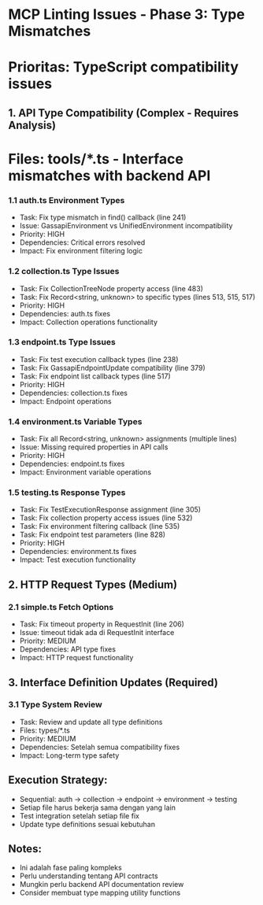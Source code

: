 # MCP Linting Issues - Phase 3: Type Mismatches
# Prioritas: TypeScript compatibility issues

## 1. API Type Compatibility (Complex - Requires Analysis)
# Files: tools/*.ts - Interface mismatches with backend API

### 1.1 auth.ts Environment Types
- Task: Fix type mismatch in find() callback (line 241)
- Issue: GassapiEnvironment vs UnifiedEnvironment incompatibility
- Priority: HIGH
- Dependencies: Critical errors resolved
- Impact: Fix environment filtering logic

### 1.2 collection.ts Type Issues
- Task: Fix CollectionTreeNode property access (line 483)
- Task: Fix Record<string, unknown> to specific types (lines 513, 515, 517)
- Priority: HIGH
- Dependencies: auth.ts fixes
- Impact: Collection operations functionality

### 1.3 endpoint.ts Type Issues
- Task: Fix test execution callback types (line 238)
- Task: Fix GassapiEndpointUpdate compatibility (line 379)
- Task: Fix endpoint list callback types (line 517)
- Priority: HIGH
- Dependencies: collection.ts fixes
- Impact: Endpoint operations

### 1.4 environment.ts Variable Types
- Task: Fix all Record<string, unknown> assignments (multiple lines)
- Issue: Missing required properties in API calls
- Priority: HIGH
- Dependencies: endpoint.ts fixes
- Impact: Environment variable operations

### 1.5 testing.ts Response Types
- Task: Fix TestExecutionResponse assignment (line 305)
- Task: Fix collection property access issues (line 532)
- Task: Fix environment filtering callback (line 535)
- Task: Fix endpoint test parameters (line 828)
- Priority: HIGH
- Dependencies: environment.ts fixes
- Impact: Test execution functionality

## 2. HTTP Request Types (Medium)
### 2.1 simple.ts Fetch Options
- Task: Fix timeout property in RequestInit (line 206)
- Issue: timeout tidak ada di RequestInit interface
- Priority: MEDIUM
- Dependencies: API type fixes
- Impact: HTTP request functionality

## 3. Interface Definition Updates (Required)
### 3.1 Type System Review
- Task: Review and update all type definitions
- Files: types/*.ts
- Priority: MEDIUM
- Dependencies: Setelah semua compatibility fixes
- Impact: Long-term type safety

## Execution Strategy:
- Sequential: auth → collection → endpoint → environment → testing
- Setiap file harus bekerja sama dengan yang lain
- Test integration setelah setiap file fix
- Update type definitions sesuai kebutuhan

## Notes:
- Ini adalah fase paling kompleks
- Perlu understanding tentang API contracts
- Mungkin perlu backend API documentation review
- Consider membuat type mapping utility functions